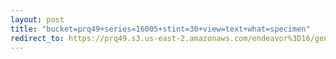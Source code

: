 ```yaml
---
layout: post
title: "bucket=prq49+series=16005+stint=30+view=text+what=specimen"
redirect_to: https://prq49.s3.us-east-2.amazonaws.com/endeavor%3D16/genomes/stage%3D0%2Bwhat%3Dgenerated/stint%3D30/series%3D16005/a%3Dgenome%2Bcriteria%3Dabundance%2Bmorph%3Dwildtype%2Bproc%3D0%2Bseries%3D16005%2Bstint%3D30%2Bthread%3D0%2Bvariation%3Dmaster%2Bext%3D.json.gz
---
```

